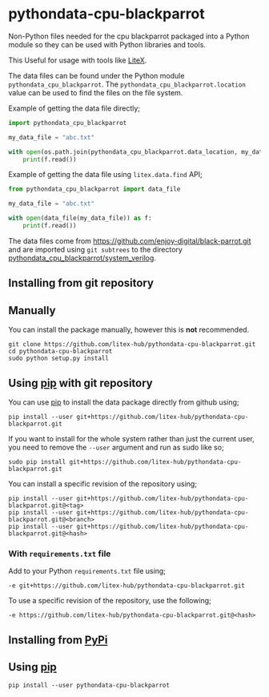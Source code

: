 # pythondata-cpu-blackparrot

Non-Python  files needed for the cpu blackparrot packaged
into a Python module so they can be used with Python libraries and tools.

This Useful for usage with tools like
[LiteX](https://github.com/enjoy-digital/litex.git).

The data files can be found under the Python module `pythondata_cpu_blackparrot`. The
`pythondata_cpu_blackparrot.location` value can be used to find the files on the file system.

Example of getting the data file directly;
```python
import pythondata_cpu_blackparrot

my_data_file = "abc.txt"

with open(os.path.join(pythondata_cpu_blackparrot.data_location, my_data_file)) as f:
    print(f.read())
```

Example of getting the data file using `litex.data.find` API;
```python
from pythondata_cpu_blackparrot import data_file

my_data_file = "abc.txt"

with open(data_file(my_data_file)) as f:
    print(f.read())
```


The data files come from https://github.com/enjoy-digital/black-parrot.git
and are imported using `git subtrees` to the directory
[pythondata_cpu_blackparrot/system_verilog](pythondata_cpu_blackparrot/system_verilog).



## Installing from git repository

## Manually

You can install the package manually, however this is **not** recommended.

```
git clone https://github.com/litex-hub/pythondata-cpu-blackparrot.git
cd pythondata-cpu-blackparrot
sudo python setup.py install
```

## Using [pip](https://pip.pypa.io/) with git repository

You can use [pip](https://pip.pypa.io/) to install the data package directly
from github using;

```
pip install --user git+https://github.com/litex-hub/pythondata-cpu-blackparrot.git
```

If you want to install for the whole system rather than just the current user,
you need to remove the `--user` argument and run as sudo like so;

```
sudo pip install git+https://github.com/litex-hub/pythondata-cpu-blackparrot.git
```

You can install a specific revision of the repository using;
```
pip install --user git+https://github.com/litex-hub/pythondata-cpu-blackparrot.git@<tag>
pip install --user git+https://github.com/litex-hub/pythondata-cpu-blackparrot.git@<branch>
pip install --user git+https://github.com/litex-hub/pythondata-cpu-blackparrot.git@<hash>
```

### With `requirements.txt` file

Add to your Python `requirements.txt` file using;
```
-e git+https://github.com/litex-hub/pythondata-cpu-blackparrot.git
```

To use a specific revision of the repository, use the following;
```
-e https://github.com/litex-hub/pythondata-cpu-blackparrot.git@<hash>
```

## Installing from [PyPi](https://pypi.org/project/pythondata-cpu-blackparrot/)

## Using [pip](https://pip.pypa.io/)

```
pip install --user pythondata-cpu-blackparrot
```
